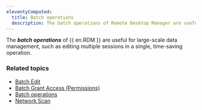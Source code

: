 ```yaml
---
eleventyComputed:
  title: Batch operations
  description: The batch operations of Remote Desktop Manager are useful for large-scale data management, such as editing multiple sessions in a single, time-saving operation.
---
```


The ***batch operations*** of {{ en.RDM }} are useful for large-scale data management, such as editing multiple sessions in a single, time-saving operation.

### Related topics  

* [Batch Edit](https://docs.devolutions.net/rdm/windows/commands/edit/batch/batch-edit/#batch-edit-options)  
* [Batch Grant Access (Permissions)](https://docs.devolutions.net/rdm/windows/commands/administration/settings/system-settings/vault-management/batch-grant-access/)
* [Batch operations](https://docs.devolutions.net/rdm/windows/commands/edit/batch/batch-edit/#batch-edit-options)
* [Network Scan](https://docs.devolutions.net/rdm/windows/commands/file/import/network-scan/)  